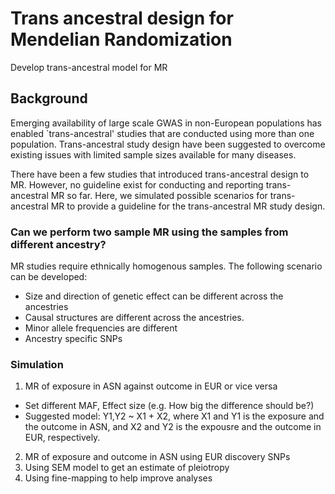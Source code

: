 # Trans ancestral design for Mendelian Randomization
Develop trans-ancestral model for MR

## Background
Emerging availability of large scale GWAS in non-European populations has enabled `trans-ancestral' studies that are conducted using more than one population. Trans-ancestral study design have been suggested to overcome existing issues with limited sample sizes available for many diseases. 

There have been a few studies that introduced trans-ancestral design to MR. However, no guideline exist for conducting and reporting trans-ancestral MR so far. Here, we simulated possible scenarios for trans-ancestral MR to provide a guideline for the trans-ancestral MR study design.

### Can we perform two sample MR using the samples from different ancestry?
MR studies require ethnically homogenous samples. The following scenario can be developed:
- Size and direction of genetic effect can be different across the ancestries
- Causal structures are different across the ancestries.
- Minor allele frequencies are different
- Ancestry specific SNPs

### Simulation
1. MR of exposure in ASN against outcome in EUR or vice versa
-	Set different MAF, Effect size (e.g. How big the difference should be?)
- Suggested model: Y1,Y2 ~ X1 + X2, where X1 and Y1 is the exposure and the outcome in ASN, and X2 and Y2 is the expousre and the outcome in EUR, respectively.
2. MR of exposure and outcome in ASN using EUR discovery SNPs
3. Using SEM model to get an estimate of pleiotropy 
4. Using fine-mapping to help improve analyses


